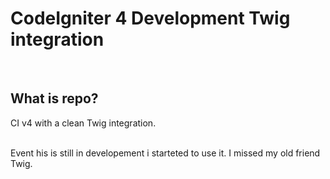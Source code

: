 # CodeIgniter 4 Development Twig integration
<br>

## What is repo?
CI v4 with a clean Twig integration.

<br>
Event his is still in developement i starteted to use it. I missed my old friend Twig.

